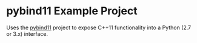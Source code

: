 pybind11 Example Project
========================

Uses the [pybind11](https://github.com/pybind/pybind11) project to expose C++11 functionality into a Python (2.7 or 3.x) interface.